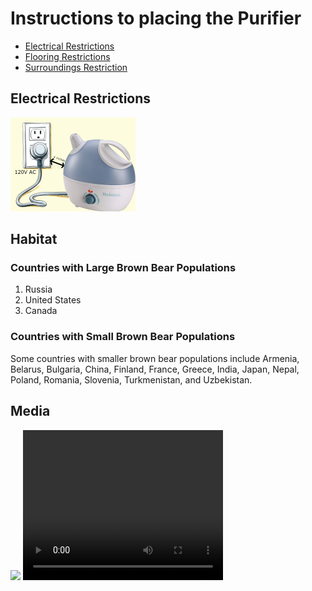 <!DOCTYPE html>
<html>
<meta name="viewport" content="width=device-width, initial-scale=1.0">
<head>
  <title>Purifier Placement</title>
</head>
<body>
  <h1>Instructions to placing the Purifier</h1>
  <ul>
    <li><a href="#introduction">Electrical Restrictions</a></li>
    <li><a href="#habitat">Flooring Restrictions</a></li>
    <li><a href="#media">Surroundings Restriction</a></li>
    </ul>
  <div id="introduction">
    <h2>Electrical Restrictions</h2>
    <img src="images/Picture1.jpg" style="width:500px;width:200px"/>
  </div>
  <div id="habitat">
    <h2>Habitat</h2>
    <h3>Countries with Large Brown Bear Populations</h3>
    <ol>
      <li>Russia</li>
      <li>United States</li>
      <li>Canada</li>
    </ol>
    <h3>Countries with Small Brown Bear Populations</h3>
    <p>Some countries with smaller brown bear populations include Armenia, Belarus, Bulgaria, China, Finland, France, Greece, India, Japan, Nepal, Poland, Romania, Slovenia, Turkmenistan, and Uzbekistan.</p>
  </div>
  <div id="media">
    <h2>Media</h2>
    <a href="https://en.wikipedia.org/wiki/Brown_bear" target="_blank"><img src="https://s3.amazonaws.com/codecademy-content/courses/web-101/web101-image_brownbear.jpg"/></a>
    <video src="https://s3.amazonaws.com/codecademy-content/courses/freelance-1/unit-1/lesson-2/htmlcss1-vid_brown-bear.mp4" height="240" width="320" controls>Video not supported</video>
  </div>
</body>

</html>